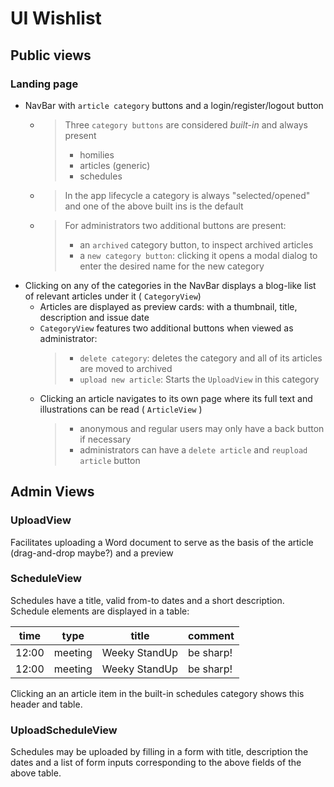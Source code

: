 # UI Wishlist

## Public views

### Landing page

- NavBar with `article category` buttons and a login/register/logout button
    - > Three `category buttons` are considered _built-in_ and always present
      > - homilies
      > - articles (generic)
      > - schedules
    - > In the app lifecycle a category is always "selected/opened" and one of the above built ins
      is the default
    - > For administrators two additional buttons are present:
      > - an `archived` category button, to inspect archived articles
      > - a `new category button`: clicking it opens a modal dialog to enter the desired name for
          the new category
- Clicking on any of the categories in the NavBar displays a blog-like list of relevant articles
  under it ( `CategoryView`)
    - Articles are displayed as preview cards: with a thumbnail, title, description and issue date
    - `CategoryView` features two additional buttons when viewed as administrator:
      > - `delete category`: deletes the category and all of its articles are moved to archived
      > - `upload new article`: Starts the `UploadView` in this category
    - Clicking an article navigates to its own page where its full text and illustrations can be
      read ( `ArticleView` )
      > - anonymous and regular users may only have a back button if necessary
      > - administrators can have a `delete article` and `reupload article` button

## Admin Views

### UploadView

Facilitates uploading a Word document to serve as the basis of the article (drag-and-drop maybe?)
and a preview

### ScheduleView

Schedules have a title, valid from-to dates and a short description.
Schedule elements are displayed in a table:

| time  | type    | title         | comment   |
|-------|---------|---------------|-----------|
| 12:00 | meeting | Weeky StandUp | be sharp! |
| 12:00 | meeting | Weeky StandUp | be sharp! |

Clicking an an article item in the built-in schedules category shows this header and table.

### UploadScheduleView

Schedules may be uploaded by filling in a form with title, description the dates and a list of form
inputs corresponding to the above fields of the above table.

